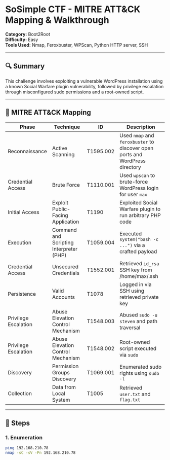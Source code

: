 # SoSimple CTF - MITRE ATT&CK Mapping & Walkthrough

**Category:** Boot2Root  
**Difficulty:** Easy  
**Tools Used:** Nmap, Feroxbuster, WPScan, Python HTTP server, SSH  

---

## 🔍 Summary

This challenge involves exploiting a vulnerable WordPress installation using a known Social Warfare plugin vulnerability, followed by privilege escalation through misconfigured sudo permissions and a root-owned script.

---

## 🧠 MITRE ATT&CK Mapping

| Phase | Technique | ID | Description |
|-------|-----------|----|-------------|
| Reconnaissance | Active Scanning | T1595.002 | Used `nmap` and `feroxbuster` to discover open ports and WordPress directory |
| Credential Access | Brute Force | T1110.001 | Used `wpscan` to brute-force WordPress login for user `max` |
| Initial Access | Exploit Public-Facing Application | T1190 | Exploited Social Warfare plugin to run arbitrary PHP code |
| Execution | Command and Scripting Interpreter (PHP) | T1059.004 | Executed `system("bash -c ...")` via a crafted payload |
| Credential Access | Unsecured Credentials | T1552.001 | Retrieved `id_rsa` SSH key from /home/max/.ssh |
| Persistence | Valid Accounts | T1078 | Logged in via SSH using retrieved private key |
| Privilege Escalation | Abuse Elevation Control Mechanism | T1548.003 | Abused `sudo -u steven` and path traversal |
| Privilege Escalation | Abuse Elevation Control Mechanism | T1548.002 | Root-owned script executed via `sudo` |
| Discovery | Permission Groups Discovery | T1069.001 | Enumerated sudo rights using `sudo -l` |
| Collection | Data from Local System | T1005 | Retrieved `user.txt` and `flag.txt` |

---

## 🔧 Steps

### 1. Enumeration

```bash
ping 192.168.210.78
nmap -sC -sV -Pn 192.168.210.78
